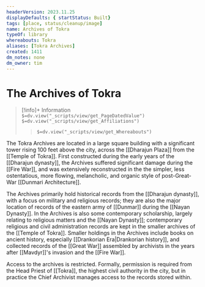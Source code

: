 ```yaml
---
headerVersion: 2023.11.25
displayDefaults: { startStatus: Built}
tags: [place, status/cleanup/image]
name: Archives of Tokra
typeOf: library
whereabouts: Tokra
aliases: [Tokra Archives]
created: 1411
dm_notes: none
dm_owner: tim
---
```

# The Archives of Tokra
>[!info]+ Information  
> `$=dv.view("_scripts/view/get_PageDatedValue")`  
> `$=dv.view("_scripts/view/get_Affiliations")`  
>> `$=dv.view("_scripts/view/get_Whereabouts")`

The Tokra Archives are located in a large square building with a significant tower rising 100 feet above the city, across the [[Dharajun Plaza]] from the [[Temple of Tokra]]. First constructed during the early years of the [[Dharajun dynasty]], the Archives suffered significant damage during the [[Fire War]], and was extensively reconstructed in the the simpler, less ostentatious, more flowing, melancholic, and organic style of post-Great-War [[Dunmari Architecture]]. 

The Archives primarily hold historical records from the [[Dharajun dynasty]], with a focus on military and religious records; they are also the major location of records of the eastern army of [[Dunmar]] during the [[Nayan Dynasty]]. In the Archives is also some contemporary scholarship, largely relating to religious matters and the [[Nayan Dynasty]]; contemporary religious and civil administration records are kept in the smaller archives of the [[Temple of Tokra]]. Smaller holdings in the Archives include books on ancient history, especially [[Drankorian Era|Drankorian history]], and collected records of the [[Great War]] assembled by archivists in the years after [[Mavdyr]]'s invasion and the [[Fire War]].

Access to the archives is restricted. Formally, permission is required from the Head Priest of [[Tokra]], the highest civil authority in the city, but in practice the Chief Archivist manages access to the records stored within.

